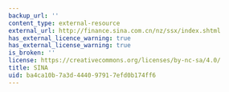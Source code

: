 ```yaml
---
backup_url: ''
content_type: external-resource
external_url: http://finance.sina.com.cn/nz/ssx/index.shtml
has_external_licence_warning: true
has_external_license_warning: true
is_broken: ''
license: https://creativecommons.org/licenses/by-nc-sa/4.0/
title: SINA
uid: ba4ca10b-7a3d-4440-9791-7efd0b174ff6
---
```

